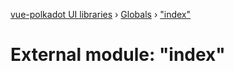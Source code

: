 [vue-polkadot UI libraries](../README.md) › [Globals](../globals.md) › ["index"](_index_.md)

# External module: "index"


